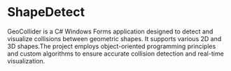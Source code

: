# ShapeDetect
GeoCollider is a C# Windows Forms application designed to detect and visualize collisions between geometric shapes. It supports various 2D and 3D shapes.The project employs object-oriented programming principles and custom algorithms to ensure accurate collision detection and real-time visualization.
